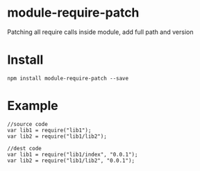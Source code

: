 # module-require-patch
Patching all require calls inside module, add full path and version


# Install

    npm install module-require-patch --save

# Example

    //source code
    var lib1 = require("lib1");
    var lib2 = require("lib1/lib2");
    
    //dest code
    var lib1 = require("lib1/index", "0.0.1");
    var lib2 = require("lib1/lib2", "0.0.1");